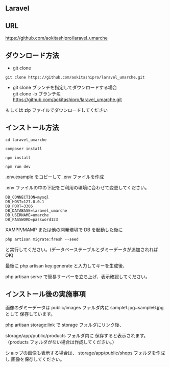 ## Laravel

## URL

https://github.com/aokitashipro/laravel_umarche

## ダウンロード方法

- git clone
```
git clone https://github.com/aokitashipro/laravel_umarche.git
```

- git clone ブランチを指定してダウンロードする場合<br>
git clone -b ブランチ名 https://github.com/aokitashipro/laravel_umarche.git

もしくは zip ファイルでダウンロードしてください

## インストール方法

```
cd laravel_umarche
```
```
composer install
```
```
npm install
```
```
npm run dev
```

.env.example をコピーして .env ファイルを作成

.env ファイルの中の下記をご利用の環境に合わせて変更してください。
```
DB_CONNECTION=mysql
DB_HOST=127.0.0.1
DB_PORT=3306
DB_DATABASE=laravel_umarche
DB_USERNAME=umarche
DB_PASSWORD=password123
```

XAMPP/MAMP または他の開発環境で DB を起動した後に

```
php artisan migrate:fresh --seed
```

と実行してください。(データベーステーブルとダミーデータが追加されれば OK)

最後に
php artisan key:generate
と入力してキーを生成後、

php artisan serve
で簡易サーバーを立ち上げ、表示確認してください。

## インストール後の実施事項

画像のダミーデータは
public/images ファルダ内に
sample1.jpg~sample6.jpg として
保存しています。

php artisan storage:link で
storage フォルダにリンク後、

storage/app/public/products フォルダ内に
保存すると表示されます。
（products フォルダがない場合は作成してください。）

ショップの画像も表示する場合は、
storage/app/public/shops フォルダを作成し
画像を保存してください。
